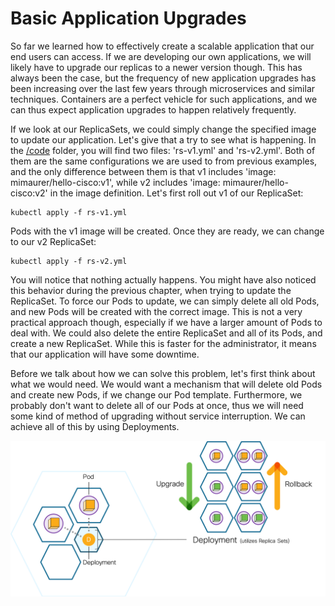 # Basic Application Upgrades

So far we learned how to effectively create a scalable application that our end users can access. If we are developing our own applications, we will likely have to upgrade our replicas to a newer version though. This has always been the case, but the frequency of new application upgrades has been increasing over the last few years through microservices and similar techniques. Containers are a perfect vehicle for such applications, and we can thus expect application upgrades to happen relatively frequently.

If we look at our ReplicaSets, we could simply change the specified image to update our application. Let's give that a try to see what is happening. In the [/code](code/ "/code") folder, you will find two files: 'rs-v1.yml' and 'rs-v2.yml'. Both of them are the same configurations we are used to from previous examples, and the only difference between them is that v1 includes 'image: mimaurer/hello-cisco:v1', while v2 includes 'image: mimaurer/hello-cisco:v2' in the image definition. Let's first roll out v1 of our ReplicaSet:

```
kubectl apply -f rs-v1.yml
```

Pods with the v1 image will be created. Once they are ready, we can change to our v2 ReplicaSet:

```
kubectl apply -f rs-v2.yml
```

You will notice that nothing actually happens. You might have also noticed this behavior during the previous chapter, when trying to update the ReplicaSet. To force our Pods to update, we can simply delete all old Pods, and new Pods will be created with the correct image. This is not a very practical approach though, especially if we have a larger amount of Pods to deal with. We could also delete the entire ReplicaSet and all of its Pods, and create a new ReplicaSet. While this is faster for the administrator, it means that our application will have some downtime.

Before we talk about how we can solve this problem, let's first think about what we would need. We would want a mechanism that will delete old Pods and create new Pods, if we change our Pod template. Furthermore, we probably don't want to delete all of our Pods at once, thus we will need some kind of method of upgrading without service interruption. We can achieve all of this by using Deployments.

![Deployments](img/deployment.png?raw=true "Deployments")
